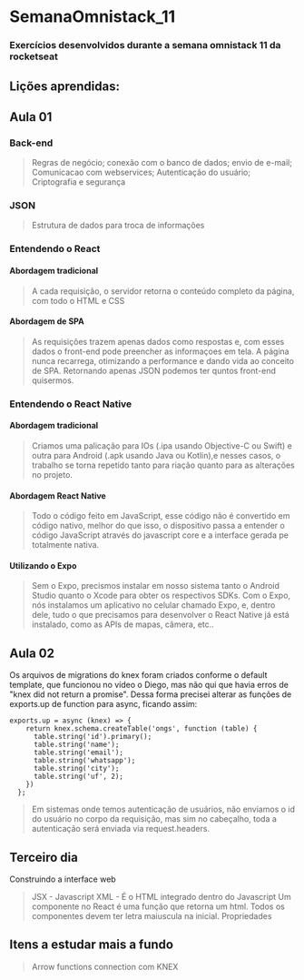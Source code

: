 # SemanaOmnistack_11
### Exercícios desenvolvidos durante a semana omnistack 11 da rocketseat

## Lições aprendidas:

## Aula 01
### Back-end
>Regras de negócio;
>conexão com o banco de dados;
>envio de e-mail;
>Comunicacao com webservices;
>Autenticação do usuário;
>Criptografia e segurança

### JSON
>Estrutura de dados para troca de informações

### Entendendo o React
#### Abordagem tradicional
>A cada requisição, o servidor retorna o conteúdo completo da página, com todo o HTML e CSS 
#### Abordagem de SPA
>As requisições trazem apenas dados como respostas e, com esses dados o front-end pode preencher as informaçoes em tela.
>A página nunca recarrega, otimizando a performance e dando vida ao conceito de SPA. Retornando apenas JSON podemos ter quntos front-end quisermos.

### Entendendo o React Native
#### Abordagem tradicional

> Criamos uma palicação para IOs (.ipa usando Objective-C ou Swift) e outra para Android (.apk usando Java ou Kotlin),e nesses casos, o trabalho se torna repetido tanto para riação quanto para as alterações no projeto.
#### Abordagem React Native
>Todo o código feito em JavaScript, esse código não é convertido em código nativo, melhor do que isso, o dispositivo passa a entender o código JavaScript através do javascript core e a interface gerada pe totalmente nativa.
#### Utilizando o Expo
>Sem o Expo, precismos instalar em nosso sistema tanto o Android Studio quanto o Xcode para obter os respectivos SDKs.
> Com o Expo, nós instalamos um aplicativo no celular chamado Expo, e, dentro dele, tudo o que precisamos para desenvolver o React Native já está instalado, como as APIs de mapas, câmera, etc..



## Aula 02
Os arquivos de migrations do knex foram criados conforme o default template, que funcionou no vídeo o Diego, mas não qui que havia erros de "knex did not return a promise".
Dessa forma precisei alterar as funções de exports.up de function para async, ficando assim:

```
exports.up = async (knex) => {
    return knex.schema.createTable('ongs', function (table) {
      table.string('id').primary();
      table.string('name');
      table.string('email');
      table.string('whatsapp');
      table.string('city');
      table.string('uf', 2);
    })
  };
  ```
  > Em sistemas onde temos autenticação de usuários, não enviamos o id do usuário no corpo da requisição, mas sim no cabeçalho, toda a autenticação será enviada via request.headers.

## Terceiro  dia
Construindo a interface web

>JSX - Javascript XML - É o HTML integrado dentro do Javascript
> Um componente no React é uma função que retorna um html. Todos os componentes devem ter letra maiuscula na inicial.
>Propriedades




## Itens a estudar mais a fundo
>Arrow functions
>connection com KNEX

  
